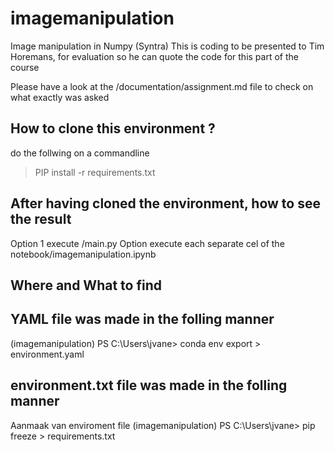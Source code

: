 # imagemanipulation
Image manipulation in Numpy (Syntra)
This is coding to be presented to Tim Horemans, for evaluation 
so he can quote the code for this part of the course

Please have a look at the /documentation/assignment.md file to check on what exactly was asked 

## How to clone this environment ?
do the follwing on a commandline
> PIP install -r requirements.txt

## After having cloned the environment, how to see the result
Option 1 
    execute /main.py
Option 
    execute each separate cel of the notebook/imagemanipulation.ipynb

## Where and What to find


## YAML file was made in the folling manner
(imagemanipulation) PS C:\Users\jvane> conda env export > environment.yaml

## environment.txt file was made in the folling manner
Aanmaak van enviroment file
(imagemanipulation) PS C:\Users\jvane> pip freeze > requirements.txt




